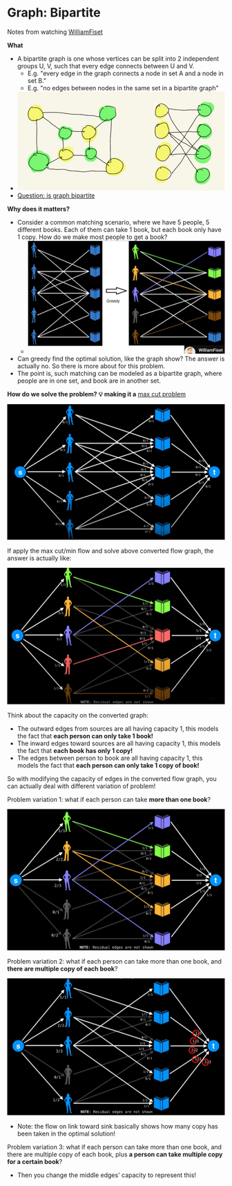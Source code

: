 # Graph: Bipartite

Notes from watching [WilliamFiset](https://youtu.be/GhjwOiJ4SqU)

**What**

- A bipartite graph is one whose vertices can be split into 2 independent groups U, V, such that every edge connects between U and V.
  - E.g. "every edge in the graph connects a node in set A and a node in set B."
  - E.g. "no edges between nodes in the same set in a bipartite graph"
- ![bipartite graph](../srcs/bipartite_example.JPG)
- [Question: is graph bipartite](../graph/README.md#💡-785-is-graph-bipartite-🎯)

**Why does it matters?**

- Consider a common matching scenario, where we have 5 people, 5 different books. Each of them can take 1 book, but each book only have 1 copy. How do we make most people to get a book?
  - ![bipartite matching example](../srcs/bipartite_matching_example.JPG)
- Can greedy find the optimal solution, like the graph show? The answer is actually no. So there is more about for this problem.
- The point is, such matching can be modeled as a bipartite graph, where people are in one set, and book are in another set.

**How do we solve the problem? :bulb: making it a** [max cut problem](graph_max_flow.md)

![bipartite matching converted](../srcs/bipartite_matching_to_max_flow.JPG)

If apply the max cut/min flow and solve above converted flow graph, the answer is actually like:

![bipartite matching sol](../srcs/bipartite_max_flow_sol.JPG)

Think about the capacity on the converted graph:

- The outward edges from sources are all having capacity 1, this models the fact that **each person can only take 1 book!**
- The inward edges toward sources are all having capacity 1, this models the fact that **each book has only 1 copy!**
- The edges between person to book are all having capacity 1, this models the fact that **each person can only take 1 copy of book!**

So with modifying the capacity of edges in the converted flow graph, you can actually deal with different variation of problem!

Problem variation 1: what if each person can take **more than one book**?

![bipartite matching variation 1](../srcs/bipartite_matching_variation1.JPG)

Problem variation 2: what if each person can take more than one book, and **there are multiple copy of each book**?

![bipartite matching variation 2](../srcs/bipartite_matching_variation2.JPG)

- Note: the flow on link toward sink basically shows how many copy has been taken in the optimal solution!

Problem variation 3: what if each person can take more than one book, and there are multiple copy of each book, plus **a person can take multiple copy for a certain book**?

- Then you change the middle edges' capacity to represent this!
